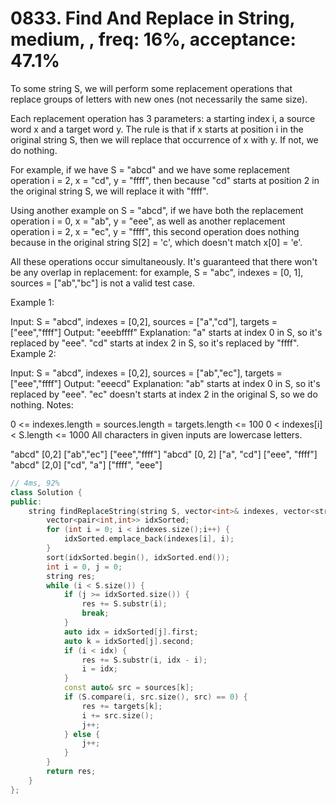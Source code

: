 # 0833. Find And Replace in String, medium, , freq: 16%, acceptance: 47.1%

To some string S, we will perform some replacement operations that replace groups of letters with new ones (not necessarily the same size).

Each replacement operation has 3 parameters: a starting index i, a source word x and a target word y.  The rule is that if x starts at position i in the original string S, then we will replace that occurrence of x with y.  If not, we do nothing.

For example, if we have S = "abcd" and we have some replacement operation i = 2, x = "cd", y = "ffff", then because "cd" starts at position 2 in the original string S, we will replace it with "ffff".

Using another example on S = "abcd", if we have both the replacement operation i = 0, x = "ab", y = "eee", as well as another replacement operation i = 2, x = "ec", y = "ffff", this second operation does nothing because in the original string S[2] = 'c', which doesn't match x[0] = 'e'.

All these operations occur simultaneously.  It's guaranteed that there won't be any overlap in replacement: for example, S = "abc", indexes = [0, 1], sources = ["ab","bc"] is not a valid test case.

Example 1:

Input: S = "abcd", indexes = [0,2], sources = ["a","cd"], targets = ["eee","ffff"]
Output: "eeebffff"
Explanation: "a" starts at index 0 in S, so it's replaced by "eee".
"cd" starts at index 2 in S, so it's replaced by "ffff".
Example 2:

Input: S = "abcd", indexes = [0,2], sources = ["ab","ec"], targets = ["eee","ffff"]
Output: "eeecd"
Explanation: "ab" starts at index 0 in S, so it's replaced by "eee". 
"ec" doesn't starts at index 2 in the original S, so we do nothing.
Notes:

0 <= indexes.length = sources.length = targets.length <= 100
0 < indexes[i] < S.length <= 1000
All characters in given inputs are lowercase letters.

"abcd"
[0,2]
["ab","ec"]
["eee","ffff"]
"abcd"
[0, 2]
["a", "cd"]
["eee", "ffff"]
"abcd"
[2,0]
["cd", "a"]
["ffff", "eee"]
```c++
// 4ms, 92%
class Solution {
public:
    string findReplaceString(string S, vector<int>& indexes, vector<string>& sources, vector<string>& targets) {
        vector<pair<int,int>> idxSorted;
        for (int i = 0; i < indexes.size();i++) {
            idxSorted.emplace_back(indexes[i], i);
        }
        sort(idxSorted.begin(), idxSorted.end());
        int i = 0, j = 0;
        string res;
        while (i < S.size()) {
            if (j >= idxSorted.size()) {
                res += S.substr(i);
                break;
            }
            auto idx = idxSorted[j].first;
            auto k = idxSorted[j].second;
            if (i < idx) {
                res += S.substr(i, idx - i);
                i = idx;
            }
            const auto& src = sources[k];
            if (S.compare(i, src.size(), src) == 0) {
                res += targets[k];
                i += src.size();
                j++;
            } else {
                j++;
            }
        }
        return res;
    }
};
```
